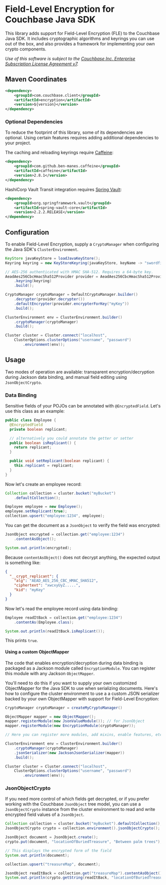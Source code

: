 # Field-Level Encryption for Couchbase Java SDK

This library adds support for Field-Level Encryption (FLE) to the Couchbase
Java SDK. It includes cryptographic algorithms and keyrings
you can use out of the box, and also provides a framework for implementing
your own crypto components.

_Use of this software is subject to the
[Couchbase Inc. Enterprise Subscription License Agreement v7](https://www.couchbase.com/ESLA01162020)._

## Maven Coordinates

```xml
<dependency>
    <groupId>com.couchbase.client</groupId>
    <artifactId>encryption</artifactId>
    <version>${version}</version>
</dependency>
```

### Optional Dependencies

To reduce the footprint of this library, some of its dependencies
are optional. Using certain features requires adding additional dependencies
to your project.
 
The caching and reloading keyrings require [Caffeine](https://github.com/ben-manes/caffeine):

```xml
<dependency>
    <groupId>com.github.ben-manes.caffeine</groupId>
    <artifactId>caffeine</artifactId>
    <version>2.8.1</version>
</dependency>
```

HashiCorp Vault Transit integration requires [Spring Vault](https://docs.spring.io/spring-vault/docs/current/reference/html/):

```xml
<dependency>
    <groupId>org.springframework.vault</groupId>
    <artifactId>spring-vault-core</artifactId>
    <version>2.2.2.RELEASE</version>
</dependency>
```

## Configuration

To enable Field-Level Encryption, supply a `CryptoManager` when configuring
the Java SDK's `ClusterEnvironment`.

```java
KeyStore javaKeyStore = loadJavaKeyStore();
Keyring keyring = new KeyStoreKeyring(javaKeyStore, keyName -> "swordfish");

// AES-256 authenticated with HMAC SHA-512. Requires a 64-byte key.
AeadAes256CbcHmacSha512Provider provider = AeadAes256CbcHmacSha512Provider.builder()
    .keyring(keyring)
    .build();

CryptoManager cryptoManager = DefaultCryptoManager.builder()
    .decrypter(provider.decrypter())
    .defaultEncrypter(provider.encrypterForKey("myKey"))
    .build();

ClusterEnvironment env = ClusterEnvironment.builder()
    .cryptoManager(cryptoManager)
    .build();

Cluster cluster = Cluster.connect("localhost",
    ClusterOptions.clusterOptions("username", "password")
        .environment(env));
```

## Usage

Two modes of operation are available: transparent encryption/decryption
during Jackson data binding, and manual field editing using `JsonObjectCrypto`. 

### Data Binding

Sensitive fields of your POJOs can be annotated with `@EncryptedField`.
Let's use this class as an example:

```java
public class Employee {
  @EncryptedField  
  private boolean replicant;

  // alternatively you could annotate the getter or setter
  public boolean isReplicant() {
    return replicant;
  }

  public void setReplicant(boolean replicant) {
    this.replicant = replicant;
  }
}
```

Now let's create an employee record:

```java
Collection collection = cluster.bucket("myBucket")
    .defaultCollection();

Employee employee = new Employee();
employee.setReplicant(true);
collection.upsert("employee:1234", employee);
```

You can get the document as a `JsonObject` to verify the field was encrypted:

```java
JsonObject encrypted = collection.get("employee:1234")
    .contentAsObject();

System.out.println(encrypted);
```

Because `contentAsObject()` does not decrypt anything, the expected output
is something like:

```json
{
  "__crypt_replicant": {
    "alg": "AEAD_AES_256_CBC_HMAC_SHA512",
    "ciphertext": "xwcxyUyZ.....",
    "kid": "myKey"
  }
}
```

Now let's read the employee record using data binding: 

```java
Employee readItBack = collection.get("employee:1234")
    .contentAs(Employee.class);

System.out.println(readItBack.isReplicant());
```

This prints `true`.

#### Using a custom ObjectMapper

The code that enables encryption/decryption during data binding is packaged
as a Jackson module called `EncryptionModule`. You can register this module
with any Jackson `ObjectMapper`.

You'll need to do this if you want to supply your own customized ObjectMapper
for the Java SDK to use when serializing documents. Here's how to configure
the cluster environment to use a a custom JSON serializer backed by your own
ObjectMapper with support for Field-Level Encryption:

```java
CryptoManager cryptoManager = createMyCryptoManager()

ObjectMapper mapper = new ObjectMapper();
mapper.registerModule(new JsonValueModule()); // for JsonObject
mapper.registerModule(new EncryptionModule(cryptoManager));

// Here you can register more modules, add mixins, enable features, etc.

ClusterEnvironment env = ClusterEnvironment.builder()
    .cryptoManager(cryptoManager)
    .jsonSerializer(new JacksonJsonSerializer(mapper))
    .build();

Cluster cluster = Cluster.connect("localhost",
    ClusterOptions.clusterOptions("username", "password")
        .environment(env));
```

### JsonObjectCrypto

If you need more control of which fields get decrypted, or if you prefer
working with the Couchbase `JsonObject` tree model, you can use
a `JsonObjectCrypto` instance from the cluster environment to read and
write encrypted field values of a `JsonObject`.

```java
Collection collection = cluster.bucket("myBucket").defaultCollection();
JsonObjectCrypto crypto = collection.environment().jsonObjectCrypto();

JsonObject document = JsonObject.create();
crypto.put(document, "locationOfBuriedTreasure", "Between palm trees");

// This displays the encrypted form of the field
System.out.println(document);

collection.upsert("treasureMap", document);

JsonObject readItBack = collection.get("treasureMap").contentAsObject();
System.out.println(crypto.getString(readItBack, "locationOfBuriedTreasure"));
```
